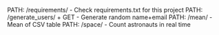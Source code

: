 PATH: /requirements/ - Check requirements.txt for this projectPATH: /generate_users/ + GET - Generate random name+emailPATH: /mean/ - Mean of CSV tablePATH: /space/ - Count astronauts in real time